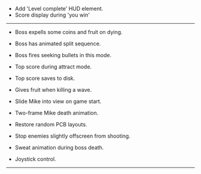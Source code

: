 
* Add 'Level complete' HUD element.
* Score display during 'you win'

-----------------------------------------------------

* Boss expells some coins and fruit on dying.
* Boss has animated split sequence.
* Boss fires seeking bullets in this mode.

* Top score during attract mode.
* Top score saves to disk.
* Gives fruit when killing a wave.
* Slide Mike into view on game start.

* Two-frame Mike death animation.
* Restore random PCB layouts.
* Stop enemies slightly offscreen from shooting.
* Sweat animation during boss death.
* Joystick control.

-----------------------------------------------------

